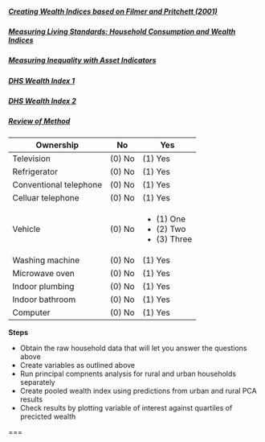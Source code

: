 ##### [Creating Wealth Indices based on Filmer and Pritchett (2001)][1]
##### [Measuring Living Standards: Household Consumption and Wealth Indices][2]
##### [Measuring Inequality with Asset Indicators][3]
##### [DHS Wealth Index 1][4]
##### [DHS Wealth Index 2][5]  
##### [Review of Method][6]

| Ownership              | No     | Yes      |
|------------------------|--------|----------|
| Television             | (0) No | (1) Yes  |
| Refrigerator           | (0) No | (1) Yes  |
| Conventional telephone | (0) No | (1) Yes  |
| Celluar telephone      | (0) No | (1) Yes  |
| Vehicle                | (0) No |  <ul><li>(1) One</li><li>(2) Two</li><li>(3) Three</li></ul> |
| Washing machine        | (0) No | (1) Yes  |
| Microwave oven         | (0) No | (1) Yes  |
| Indoor plumbing        | (0) No | (1) Yes  |
| Indoor bathroom        | (0) No | (1) Yes  |
| Computer               | (0) No | (1) Yes  |

**Steps**
*  Obtain the raw household data that will let you answer the questions above  
*  Create variables as outlined above  
*  Run principal compnents analysis for rural and urban households separately  
*  Create pooled wealth index using predictions from urban and rural PCA results  
*  Check results by plotting variable of interest against quartiles of precicted wealth  

===  

[1]: http://www.vanderbilt.edu/lapop/insights/I0806en.pdf  
[2]: http://siteresources.worldbank.org/INTPAH/Resources/Publications/Quantitative-Techniques/health_eq_tn04.pdf  
[3]: http://siteresources.worldbank.org/DEC/Resources/finaljpopmckenzie1.pdf
[4]: http://www.dhsprogram.com/topics/wealth-index/Wealth-Index-Construction.cfm  
[5]: http://dhsprogram.com/pubs/pdf/CR6/CR6.pdf  
[6]: http://web.missouri.edu/~kolenikovs/talks/Gustavo-Stas-PCA-Urban-Institute.pdf  
